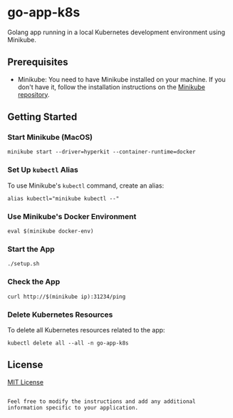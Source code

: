 # go-app-k8s
Golang app running in a local Kubernetes development environment using Minikube.

## Prerequisites
- Minikube: You need to have Minikube installed on your machine. If you don't have it, follow the installation instructions on the [Minikube repository](https://github.com/kubernetes/minikube).

## Getting Started

### Start Minikube (MacOS)
```shell
minikube start --driver=hyperkit --container-runtime=docker
```

### Set Up `kubectl` Alias
To use Minikube's `kubectl` command, create an alias:
```shell
alias kubectl="minikube kubectl --"
```

### Use Minikube's Docker Environment
```shell
eval $(minikube docker-env)
```

### Start the App
```shell
./setup.sh
```

### Check the App
```shell
curl http://$(minikube ip):31234/ping
```

### Delete Kubernetes Resources
To delete all Kubernetes resources related to the app:
```shell
kubectl delete all --all -n go-app-k8s
```

## License
[MIT License](LICENSE)
```

Feel free to modify the instructions and add any additional information specific to your application.
